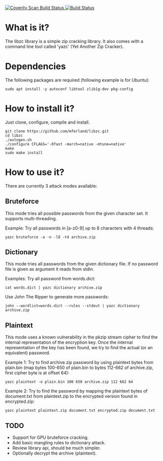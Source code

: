 <a href="https://scan.coverity.com/projects/mferland-libzc">
  <img alt="Coverity Scan Build Status"
       src="https://scan.coverity.com/projects/7176/badge.svg"/>
</a>

<a href="https://travis-ci.org/mferland/libzc">
   <img alt="Build Status"
        src="https://travis-ci.org/mferland/libzc.svg?branch=master"/>
</a>

What is it?
===========
The libzc library is a simple zip cracking library. It also comes with
a command line tool called 'yazc' (Yet Another Zip Cracker).

Dependencies
============

The following packages are required (following example is for Ubuntu):

    sudo apt install -y autoconf libtool zlib1g-dev pkg-config

How to install it?
==================

Just clone, configure, compile and install.

    git clone https://github.com/mferland/libzc.git
    cd libzc
    ./autogen.sh
    ./configure CFLAGS='-Ofast -march=native -mtune=native'
    make
    sudo make install

How to use it?
==============
There are currently 3 attack modes available:

Bruteforce
----------
This mode tries all possible passwords from the given character
set. It supports multi-threading.

Example:
Try all passwords in [a-z0-9] up to 8 characters with 4 threads:

    yazc bruteforce -a -n -l8 -t4 archive.zip

Dictionary
----------
This mode tries all passwords from the given dictionary file. If no
password file is given as argument it reads from stdin.

Examples:
Try all password from words.dict:

    cat words.dict | yazc dictionary archive.zip

Use John The Ripper to generate more passwords:

    john --wordlist=words.dict --rules --stdout | yazc dictionary archive.zip

Plaintext
---------
This mode uses a known vulnerability in the pkzip stream cipher to
find the internal representation of the encryption key. Once the
internal representation of the key has been found, we try to find the
actual (or an equivalent) password.

Example 1:
Try to find archive.zip password by using plaintext bytes from
plain.bin (map bytes 100-650 of plain.bin to bytes 112-662 of
archive.zip, first cipher byte is at offset 64):

    yazc plaintext -o plain.bin 100 650 archive.zip 112 662 64

Example 2:
Try to find the password by mapping the plaintext bytes of
document.txt from plaintext.zip to the encrypted version found in
encrypted.zip:

    yazc plaintext plaintext.zip document.txt encrypted.zip document.txt

TODO
----
- Support for GPU bruteforce cracking.
- Add basic mangling rules to dictionary attack.
- Review library api, should be much simpler.
- Optionally decrypt the archive (plaintext).

